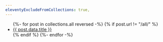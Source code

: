 ```yaml
---
eleventyExcludeFromCollections: true,
---
```

<ul>
{%- for post in collections.all reversed -%}
{% if post.url != "/all/" %}
  <li><a href="{{post.url}}">{{ post.data.title }}</a></li>
{% endif %}
{%- endfor -%}
</ul>
